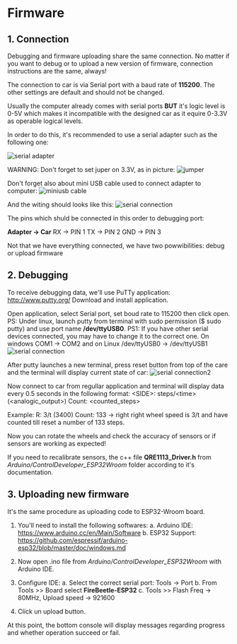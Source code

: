 # Firmware

## 1. Connection

Debugging and firmware uploading share the same connection. No matter if you want to debug or to upload a new version of firmware, connection instructions are the same, always!

The connection to car is via Serial port with a baud rate of **115200**. The other settings are default and should not be changed.

Usually the computer already comes with serial ports **BUT** it's logic level is 0-5V which makes it incompatible with the designed car as it equire 0-3.3V as operable logical levels.

In order to do this, it's recommended to use a serial adapter such as the following one: 

![serial adapter](docs/usb-ttl-ft232rl-pinout.png)

WARNING: Don't forget to set juper on 3.3V, as in picture:
![jumper](docs/serial_jumper.jpg)

Don't forget also about mini USB cable used to connect adapter to computer:
![miniusb cable](docs/miniusb_cable.jpg)

And the witing should looks like this:
![serial connection](docs/serial_connection_pins.jpg)

The pins which shuld be connected in this order to debugging port:

**Adapter -> Car**
RX -> PIN 1
TX -> PIN 2
GND -> PIN 3

Not that we have everything connected, we have two powwibilities: debug or upload firmware

## 2. Debugging 

To receive debugging data, we'll use PuTTy application: http://www.putty.org/
Download and install application.

Open application, select Serial port, set boud rate to 115200 then click open.
PS: Under linux, launch putty from terminal with sudo permission ($ sudo putty) and use port name **/dev/ttyUSB0**.
PS1: If you have other serial devices connected, you may have to change it to the correct one. On windows COM1 -> COM2 and on Linux /dev/ttyUSB0 -> /dev/ttyUSB1
![serial connection](docs/serial_debugging1.png)

After putty launches a new terminal, press reset button from top of the care and the terminal will display current state of car:
![serial connection2](docs/serial_debugging2.png)

Now connect to car from regullar application and terminal will display data every 0.5 seconds in the following format:
 \<SIDE\>: steps/\<time\> (\<analogic_output\>) Count: <counted_steps>

Example: R: 3/t (3400) Count: 133 -> right right wheel speed is 3/t and have counted till reset a number of 133 steps.

Now you can rotate the wheels and check the accuracy of sensors or if sensors are working as expected!

If you need to recalibrate sensors, the c++ file **QRE1113_Driver.h** from *Arduino/ControlDeveloper_ESP32Wroom* folder according to it's documentation.

## 3. Uploading new firmware

It's the same procedure as uploading code to ESP32-Wroom board.

1. You'll need to install the following softwares:
     a. Arduino IDE: https://www.arduino.cc/en/Main/Software
     b. ESP32 Support: https://github.com/espressif/arduino-esp32/blob/master/doc/windows.md
 
2. Now open .ino file from *Arduino/ControlDeveloper_ESP32Wroom* with Arduino IDE.
3. Configure IDE:
     a. Select the correct serial port: Tools -> Port
     b. From Tools >> Board select **FireBeetle-ESP32**
     c. Tools >> Flash Freq -> 80MHz, Upload speed -> 921600
  
4. Click un upload button.

At this point, the bottom console will display messages regarding progress and whether operation succeed or fail.
 



